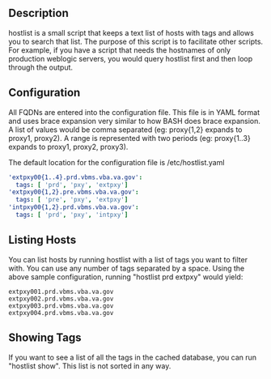 ## Description

hostlist is a small script that keeps a text list of hosts with tags and allows you to search that list. The purpose of this script is to facilitate other scripts. For example, if you have a script that needs the hostnames of only production weblogic servers, you would query hostlist first and then loop through the output.

## Configuration

All FQDNs are entered into the configuration file. This file is in YAML format and uses brace expansion very similar to how BASH does brace expansion. A list of values would be comma separated (eg: proxy{1,2} expands to proxy1, proxy2). A range is represented with two periods (eg: proxy{1..3} expands to proxy1, proxy2, proxy3).

The default location for the configuration file is /etc/hostlist.yaml

```yaml
'extpxy00{1..4}.prd.vbms.vba.va.gov':
  tags: [ 'prd', 'pxy', 'extpxy']
'extpxy00{1,2}.pre.vbms.vba.va.gov':
  tags: [ 'pre', 'pxy', 'extpxy']
'intpxy00{1,2}.prd.vbms.vba.va.gov':
  tags: [ 'prd', 'pxy', 'intpxy']
```

## Listing Hosts

You can list hosts by running hostlist with a list of tags you want to filter with. You can use any number of tags separated by a space. Using the above sample configuration, running "hostlist prd extpxy" would yield:

```
extpxy001.prd.vbms.vba.va.gov
extpxy002.prd.vbms.vba.va.gov
extpxy003.prd.vbms.vba.va.gov
extpxy004.prd.vbms.vba.va.gov
```

## Showing Tags

If you want to see a list of all the tags in the cached database, you can run "hostlist show". This list is not sorted in any way.
